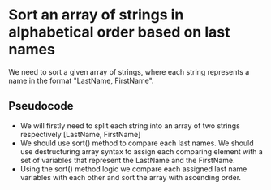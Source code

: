 # Sort an array of strings in alphabetical order based on last names 
We need to sort a given array of strings, where each string represents a name in the format "LastName, FirstName".

## Pseudocode

- We will firstly need to split each string into an array of two strings respectively [LastName, FirstName]
- We should use sort() method to compare each last names. We should use destructuring array syntax to assign each comparing element with a set of variables that represent the LastName and the FirstName. 
- Using the sort() method logic we compare each assigned last name variables with each other and sort the array with ascending order. 